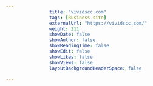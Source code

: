 ---
                title: "vividscc.com"
                tags: [Business site]
                externalUrl: "https://vividscc.com/"
                weight: 211
                showDate: false
                showAuthor: false
                showReadingTime: false
                showEdit: false
                showLikes: false
                showViews: false
                layoutBackgroundHeaderSpace: false
                ---
